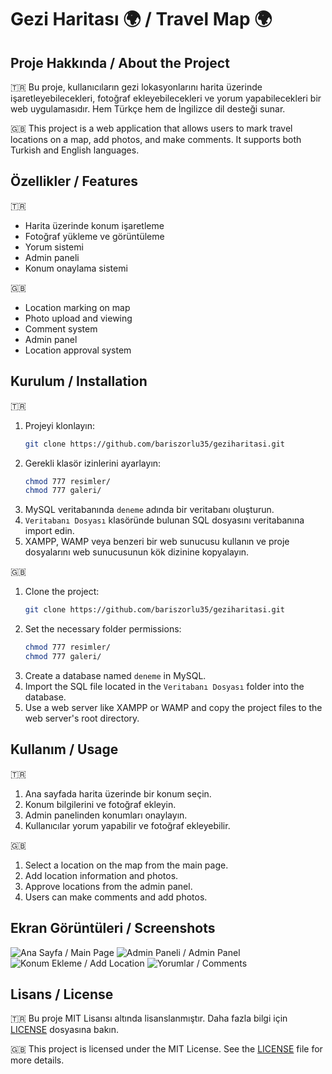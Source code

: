 # Gezi Haritası 🌍 / Travel Map 🌍

## Proje Hakkında / About the Project
🇹🇷 Bu proje, kullanıcıların gezi lokasyonlarını harita üzerinde işaretleyebilecekleri, fotoğraf ekleyebilecekleri ve yorum yapabilecekleri bir web uygulamasıdır. Hem Türkçe hem de İngilizce dil desteği sunar.

🇬🇧 This project is a web application that allows users to mark travel locations on a map, add photos, and make comments. It supports both Turkish and English languages.

## Özellikler / Features
🇹🇷
- Harita üzerinde konum işaretleme
- Fotoğraf yükleme ve görüntüleme
- Yorum sistemi
- Admin paneli
- Konum onaylama sistemi

🇬🇧
- Location marking on map
- Photo upload and viewing
- Comment system
- Admin panel
- Location approval system

## Kurulum / Installation
🇹🇷
1. Projeyi klonlayın:
   ```bash
   git clone https://github.com/bariszorlu35/geziharitasi.git
   ```
2. Gerekli klasör izinlerini ayarlayın:
   ```bash
   chmod 777 resimler/
   chmod 777 galeri/
   ```
3. MySQL veritabanında `deneme` adında bir veritabanı oluşturun.
4. `Veritabanı Dosyası` klasöründe bulunan SQL dosyasını veritabanına import edin.
5. XAMPP, WAMP veya benzeri bir web sunucusu kullanın ve proje dosyalarını web sunucusunun kök dizinine kopyalayın.

🇬🇧
1. Clone the project:
   ```bash
   git clone https://github.com/bariszorlu35/geziharitasi.git
   ```
2. Set the necessary folder permissions:
   ```bash
   chmod 777 resimler/
   chmod 777 galeri/
   ```
3. Create a database named `deneme` in MySQL.
4. Import the SQL file located in the `Veritabanı Dosyası` folder into the database.
5. Use a web server like XAMPP or WAMP and copy the project files to the web server's root directory.

## Kullanım / Usage
🇹🇷
1. Ana sayfada harita üzerinde bir konum seçin.
2. Konum bilgilerini ve fotoğraf ekleyin.
3. Admin panelinden konumları onaylayın.
4. Kullanıcılar yorum yapabilir ve fotoğraf ekleyebilir.

🇬🇧
1. Select a location on the map from the main page.
2. Add location information and photos.
3. Approve locations from the admin panel.
4. Users can make comments and add photos.

## Ekran Görüntüleri / Screenshots
![Ana Sayfa / Main Page](images/main_page.png)
![Admin Paneli / Admin Panel](images/admin_panel.png)
![Konum Ekleme / Add Location](images/add_location.png)
![Yorumlar / Comments](images/comments.png)

## Lisans / License
🇹🇷 Bu proje MIT Lisansı altında lisanslanmıştır. Daha fazla bilgi için [LICENSE](LICENSE) dosyasına bakın.

🇬🇧 This project is licensed under the MIT License. See the [LICENSE](LICENSE) file for more details.
